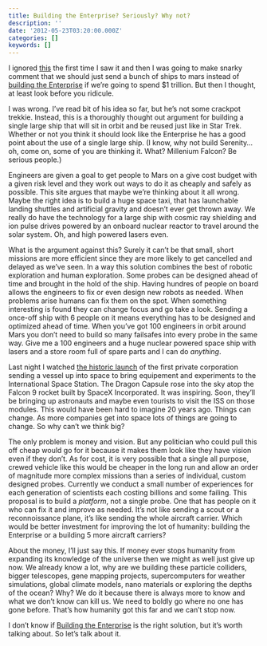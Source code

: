 ```yaml
---
title: Building the Enterprise? Seriously? Why not?
description: ''
date: '2012-05-23T03:20:00.000Z'
categories: []
keywords: []
---
```


I ignored [this](http://www.buildtheenterprise.org/) the first time I saw it and then I was going to make snarky comment that we should just send a bunch of ships to mars instead of [building the Enterprise](http://www.buildtheenterprise.org/) if we’re going to spend $1 trillion. But then I thought, at least look before you ridicule.  
  
I was wrong. I’ve read bit of his idea so far, but he’s not some crackpot trekkie. Instead, this is a thoroughly thought out argument for building a single large ship that will sit in orbit and be reused just like in Star Trek. Whether or not you think it should look like the Enterprise he has a good point about the use of a single large ship. (I know, why not build Serenity…oh, come on, some of you are thinking it. What? Millenium Falcon? Be serious people.)  
  
Engineers are given a goal to get people to Mars on a give cost budget with a given risk level and they work out ways to do it as cheaply and safely as possible. This site argues that maybe we’re thinking about it all wrong. Maybe the right idea is to build a huge space taxi, that has launchable landing shuttles and artificial gravity and doesn’t ever get thrown away. We really do have the technology for a large ship with cosmic ray shielding and ion pulse drives powered by an onboard nuclear reactor to travel around the solar system. Oh, and high powered lasers even.  
  
What is the argument against this? Surely it can’t be that small, short missions are more efficient since they are more likely to get cancelled and delayed as we’ve seen. In a way this solution combines the best of robotic exploration and human exploration. Some probes can be designed ahead of time and brought in the hold of the ship. Having hundres of people on board allows the engineers to fix or even design new robots as needed. When problems arise humans can fix them on the spot. When something interesting is found they can change focus and go take a look. Sending a once-off ship with 6 people on it means everything has to be designed and optimized ahead of time. When you’ve got 100 engineers in orbit around Mars you don’t need to build so many failsafes into every probe in the same way. Give me a 100 engineers and a huge nuclear powered space ship with lasers and a store room full of spare parts and I can do _anything_.  
  
Last night I watched [the historic launch](http://www.latimes.com/business/la-fi-spacex-launch-20120523,0,7864281.story) of the first private corporation sending a vessel up into space to bring equipement and experiments to the International Space Station. The Dragon Capsule rose into the sky atop the Falcon 9 rocket built by SpaceX Incorporated. It was inspiring. Soon, they’ll be bringing up astronauts and maybe even tourists to visit the ISS on those modules. This would have been hard to imagine 20 years ago. Things can change. As more companies get into space lots of things are going to change. So why can’t we think big?  
  
The only problem is money and vision. But any politician who could pull this off cheap would go for it because it makes them look like they have vision even if they don’t. As for cost, it is very possible that a single all purpose, crewed vehicle like this would be cheaper in the long run and allow an order of magnitude more complex missions than a series of individual, custom designed probes. Currently we conduct a small number of experiences for each generation of scientists each costing billions and some failing. This proposal is to build a _platform_, not a single probe. One that has people on it who can fix it and improve as needed. It’s not like sending a scout or a reconnoissance plane, it’s like sending the whole aircraft carrier. Which would be better investment for improving the lot of humanity: building the Enterprise or a building 5 more aircraft carriers?  
  
About the money, I’ll just say this. If money ever stops humanity from expanding its knowledge of the universe then we might as well just give up now. We already know a lot, why are we building these particle colliders, bigger telescopes, gene mapping projects, supercomputers for weather simulations, global climate models, nano materials or exploring the depths of the ocean? Why? We do it because there is always more to know and what we don’t know can kill us. We need to boldly go where no one has gone before. That’s how humanity got this far and we can’t stop now.  
  
I don’t know if [Building the Enterprise](http://www.buildtheenterprise.org/about) is the right solution, but it’s worth talking about. So let’s talk about it.
